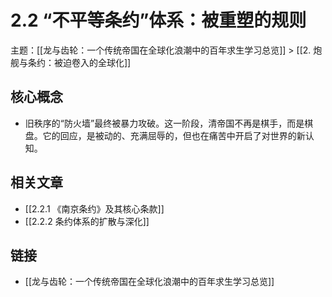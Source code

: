 # 2.2 “不平等条约”体系：被重塑的规则

主题：[[龙与齿轮：一个传统帝国在全球化浪潮中的百年求生学习总览]] > [[2. 炮舰与条约：被迫卷入的全球化]]

## 核心概念

- 旧秩序的“防火墙”最终被暴力攻破。这一阶段，清帝国不再是棋手，而是棋盘。它的回应，是被动的、充满屈辱的，但也在痛苦中开启了对世界的新认知。

## 相关文章

- [[2.2.1 《南京条约》及其核心条款]]
- [[2.2.2 条约体系的扩散与深化]]

## 链接

- [[龙与齿轮：一个传统帝国在全球化浪潮中的百年求生学习总览]]
